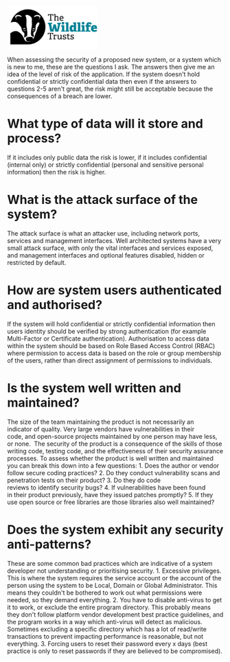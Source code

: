 <img src="/Levels/twt-logo.png" height="100">

When assessing the security of a proposed new system, or a system which is new to me, these are the questions I ask.  The answers then give me an idea of the level of risk of the application.  If the system doesn't hold confidential or strictly confidential data then even if the answers to questions 2-5 aren't great, the risk might still be acceptable because the consequences of a breach are lower.

# What type of data will it store and process?
If it includes only public data the risk is lower, if it includes confidential (internal only) or strictly confidential (personal and sensitive personal information) then the risk is higher.

# What is the attack surface of the system?
The attack surface is what an attacker use, including network ports, services and management interfaces.  Well architected systems have a very small attack surface, with only the vital interfaces and services exposed, and management interfaces and optional features disabled, hidden or restricted by default.

# How are system users authenticated and authorised?
If the system will hold confidential or strictly confidential information then users identity should be verified by strong authentication (for example Multi-Factor or Certificate authentication). Authorisation to access data within the system should be based on Role Based Access Control (RBAC) where permission to access data is based on the role or group membership of the users, rather than direct assignment of permissions to individuals.

# Is the system well written and maintained?
The size of the team maintaining the product is not necessarily an indicator of quality. Very large vendors have vulnerabilities in their code, and open-source projects maintained by one person may have less, or none.  The security of the product is a consequence of the skills of those writing code, testing code, and the effectiveness of their security assurance processes. To assess whether the product is well written and maintained you can break this down into a few questions:
	1. Does the author or vendor follow secure coding practices?
	2. Do they conduct vulnerability scans and penetration tests on their product?
	3. Do they do code reviews to identify security bugs?
	4. If vulnerabilities have been found in their product previously, have they issued patches promptly?
	5. If they use open source or free libraries are those libraries also well maintained?

# Does the system exhibit any security anti-patterns?
These are some common bad practices which are indicative of a system developer not understanding or prioritising security.
	1. Excessive privileges. This is where the system requires the service account or the account of the person using the system to be Local, Domain or Global Administrator. This means they couldn't be bothered to work out what permissions were needed, so they demand everything.
	2. You have to disable anti-virus to get it to work, or exclude the entire program directory. This probably means they don't follow platform vendor development best practice guidelines, and the program works in a way which anti-virus will detect as malicious. Sometimes excluding a specific directory which has a lot of read/write transactions to prevent impacting performance is reasonable, but not everything.
	3. Forcing users to reset their password every x days (best practice is only to reset passwords if they are believed to be compromised).